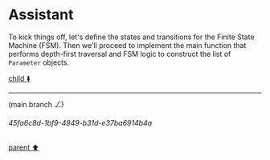 # Assistant

To kick things off, let's define the states and transitions for the Finite State Machine (FSM). Then we'll proceed to implement the main function that performs depth-first traversal and FSM logic to construct the list of `Parameter` objects.

[child ⬇️](#45fa6c8d-1bf9-4949-b31d-e37ba6914b4a)

---

(main branch ⎇)
###### 45fa6c8d-1bf9-4949-b31d-e37ba6914b4a
[parent ⬆️](#ecc39f16-dd41-4a96-ae07-e8c45865bba7)
